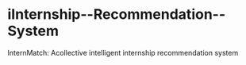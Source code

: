 # iInternship--Recommendation--System
InternMatch: Acollective intelligent internship recommendation system
